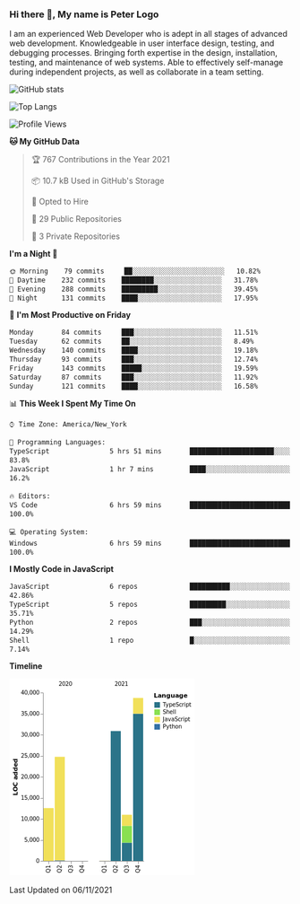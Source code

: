 ### Hi there 👋, My name is Peter Logo

I am an experienced Web Developer who is adept in all stages of advanced web development. Knowledgeable in user interface design, 
testing, and debugging processes. Bringing forth expertise in the design, installation, testing, and maintenance of web systems. 
Able to effectively self-manage during independent projects, as well as collaborate in a team setting.

![GitHub stats](https://github-readme-stats.vercel.app/api?username=peterlogo&show_icons=true&count_private=true&theme=dark)

![Top Langs](https://github-readme-stats.vercel.app/api/top-langs/?username=peterlogo&theme=dark&layout=compact&langs_count=8)

<!--START_SECTION:waka-->
![Profile Views](http://img.shields.io/badge/Profile%20Views-8-blue)

**🐱 My GitHub Data** 

> 🏆 767 Contributions in the Year 2021
 > 
> 📦 10.7 kB Used in GitHub's Storage 
 > 
> 💼 Opted to Hire
 > 
> 📜 29 Public Repositories 
 > 
> 🔑 3 Private Repositories  
 > 
**I'm a Night 🦉** 

```text
🌞 Morning    79 commits     ██░░░░░░░░░░░░░░░░░░░░░░░   10.82% 
🌆 Daytime    232 commits    ████████░░░░░░░░░░░░░░░░░   31.78% 
🌃 Evening    288 commits    █████████░░░░░░░░░░░░░░░░   39.45% 
🌙 Night      131 commits    ████░░░░░░░░░░░░░░░░░░░░░   17.95%

```
📅 **I'm Most Productive on Friday** 

```text
Monday       84 commits     ███░░░░░░░░░░░░░░░░░░░░░░   11.51% 
Tuesday      62 commits     ██░░░░░░░░░░░░░░░░░░░░░░░   8.49% 
Wednesday    140 commits    ████░░░░░░░░░░░░░░░░░░░░░   19.18% 
Thursday     93 commits     ███░░░░░░░░░░░░░░░░░░░░░░   12.74% 
Friday       143 commits    █████░░░░░░░░░░░░░░░░░░░░   19.59% 
Saturday     87 commits     ███░░░░░░░░░░░░░░░░░░░░░░   11.92% 
Sunday       121 commits    ████░░░░░░░░░░░░░░░░░░░░░   16.58%

```


📊 **This Week I Spent My Time On** 

```text
⌚︎ Time Zone: America/New_York

💬 Programming Languages: 
TypeScript               5 hrs 51 mins       █████████████████████░░░░   83.8% 
JavaScript               1 hr 7 mins         ████░░░░░░░░░░░░░░░░░░░░░   16.2%

🔥 Editors: 
VS Code                  6 hrs 59 mins       █████████████████████████   100.0%

💻 Operating System: 
Windows                  6 hrs 59 mins       █████████████████████████   100.0%

```

**I Mostly Code in JavaScript** 

```text
JavaScript               6 repos             ██████████░░░░░░░░░░░░░░░   42.86% 
TypeScript               5 repos             █████████░░░░░░░░░░░░░░░░   35.71% 
Python                   2 repos             ███░░░░░░░░░░░░░░░░░░░░░░   14.29% 
Shell                    1 repo              █░░░░░░░░░░░░░░░░░░░░░░░░   7.14%

```


**Timeline**

![Chart not found](https://raw.githubusercontent.com/peterlogo/peterlogo/main/charts/bar_graph.png) 


 Last Updated on 06/11/2021
<!--END_SECTION:waka-->


